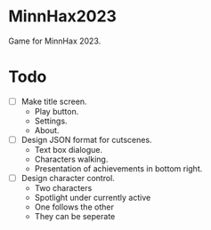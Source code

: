 # MinnHax2023

Game for MinnHax 2023.

# Todo
- [ ] Make title screen.
  - Play button.
  - Settings.
  - About.
- [ ] Design JSON format for cutscenes.
  - Text box dialogue.
  - Characters walking.
  - Presentation of achievements in bottom right.
- [ ] Design character control.
  - Two characters
  - Spotlight under currently active
  - One follows the other
  - They can be seperate
